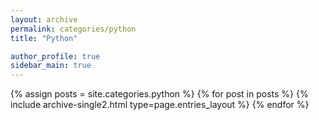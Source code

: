 ```yaml
---
layout: archive
permalink: categories/python
title: "Python"

author_profile: true
sidebar_main: true
---
```


{% assign posts = site.categories.python %}
{% for post in posts %} {% include archive-single2.html type=page.entries_layout %} {% endfor %}